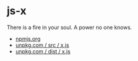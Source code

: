 # js-x

There is a fire in your soul. A power no one knows.

* [npmjs.org](https://www.npmjs.com/package/@ju2ender/js-x)
* [unpkg.com / src / x.js](https://unpkg.com/@ju2ender/js-x@0.0.15/src/x.js)
* [unpkg.com / dist / x.js](https://unpkg.com/@ju2ender/js-x@0.0.15/dist/x.js)
